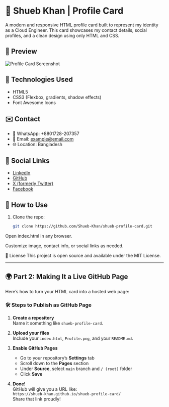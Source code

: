 # 💼 Shueb Khan | Profile Card

A modern and responsive HTML profile card built to represent my identity as a Cloud Engineer. This card showcases my contact details, social profiles, and a clean design using only HTML and CSS.

## 📸 Preview

![Profile Card Screenshot](Profile.png)

## 🧰 Technologies Used

- HTML5
- CSS3 (Flexbox, gradients, shadow effects)
- Font Awesome Icons

## ✉️ Contact

- 📱 WhatsApp: +8801728-207357  
- 📧 Email: example@email.com  
- 🌐 Location: Bangladesh

## 🔗 Social Links

- [LinkedIn](https://www.linkedin.com/in/shuebkhan/)
- [GitHub](https://github.com/Shueb-Khan)
- [X (formerly Twitter)](https://x.com/itzShueb)
- [Facebook](https://www.facebook.com/itzshuebkhan/)

## 🚀 How to Use

1. Clone the repo:
   ```bash
   git clone https://github.com/Shueb-Khan/shueb-profile-card.git
Open index.html in any browser.

Customize image, contact info, or social links as needed.

📄 License
This project is open source and available under the MIT License.


---

## 🌍 Part 2: Making It a Live GitHub Page

Here’s how to turn your HTML card into a hosted web page:

### 🛠️ Steps to Publish as GitHub Page

1. **Create a repository**  
   Name it something like `shueb-profile-card`.

2. **Upload your files**  
   Include your `index.html`, `Profile.png`, and your `README.md`.

3. **Enable GitHub Pages**  
   - Go to your repository’s **Settings** tab  
   - Scroll down to the **Pages** section  
   - Under **Source**, select `main` branch and `/ (root)` folder  
   - Click **Save**

4. **Done!**  
   GitHub will give you a URL like:  
   `https://shueb-khan.github.io/shueb-profile-card/`  
   Share that link proudly!
